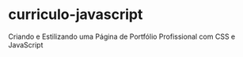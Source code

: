 # curriculo-javascript
Criando e Estilizando uma Página de Portfólio Profissional com CSS e JavaScript
